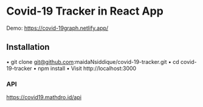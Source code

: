 # Covid-19 Tracker in React App

Demo: https://covid-19graph.netlify.app/
## Installation

•	git clone git@github.com:maidaNsiddique/covid-19-tracker.git
•	cd covid-19-tracker
•	npm install
•	Visit http://localhost:3000

### API 

https://covid19.mathdro.id/api
